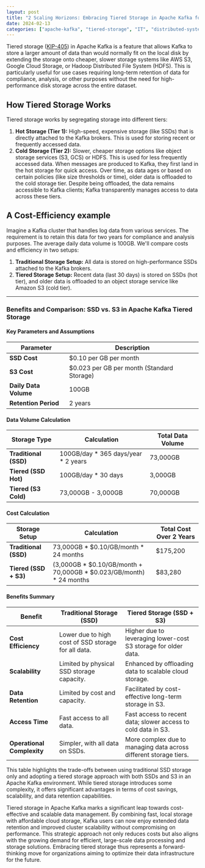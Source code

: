 ```yaml
---
layout: post
title: "2 Scaling Horizons: Embracing Tiered Storage in Apache Kafka for Optimal Efficiency and Cost Savings"
date: 2024-02-13
categories: ["apache-kafka", "tiered-storage", "IT", "distributed-system"]
---
```


Tiered storage ([KIP-405](https://cwiki.apache.org/confluence/display/KAFKA/KIP-405%3A+Kafka+Tiered+Storage)) in Apache Kafka 
is a feature that allows Kafka to store a larger amount of data than would normally fit on the local disk by extending 
the storage onto cheaper, slower storage systems like AWS S3, Google Cloud Storage, or Hadoop Distributed File System (HDFS). 
This is particularly useful for use cases requiring long-term retention of data for compliance, analysis, or other 
purposes without the need for high-performance disk storage across the entire dataset.

## How Tiered Storage Works

Tiered storage works by segregating storage into different tiers:
1. **Hot Storage (Tier 1):** High-speed, expensive storage (like SSDs) that is directly attached to the Kafka brokers. 
This is used for storing recent or frequently accessed data.
2. **Cold Storage (Tier 2):** Slower, cheaper storage options like object storage services (S3, GCS) or HDFS. 
This is used for less frequently accessed data. 
When messages are produced to Kafka, they first land in the hot storage for quick access. 
Over time, as data ages or based on certain policies (like size thresholds or time), older data is offloaded to the cold storage tier. 
Despite being offloaded, the data remains accessible to Kafka clients; Kafka transparently manages access to data across these tiers.

## A Cost-Efficiency example 

Imagine a Kafka cluster that handles log data from various services. 
The requirement is to retain this data for two years for compliance and analysis purposes. 
The average daily data volume is 100GB. We'll compare costs and efficiency in two setups:
1. **Traditional Storage Setup:** All data is stored on high-performance SSDs attached to the Kafka brokers.
2. **Tiered Storage Setup:** Recent data (last 30 days) is stored on SSDs (hot tier), and older data is offloaded to an object storage service like Amazon S3 (cold tier).

---

### Benefits and Comparison: SSD vs. S3 in Apache Kafka Tiered Storage

#### Key Parameters and Assumptions

| Parameter                   | Description                                        |
|-----------------------------|----------------------------------------------------|
| **SSD Cost**                | $0.10 per GB per month                             |
| **S3 Cost**                 | $0.023 per GB per month (Standard Storage)         |
| **Daily Data Volume**       | 100GB                                              |
| **Retention Period**        | 2 years                                            |

#### Data Volume Calculation

| Storage Type          | Calculation                         | Total Data Volume |
|-----------------------|-------------------------------------|-------------------|
| **Traditional (SSD)** | 100GB/day * 365 days/year * 2 years | 73,000GB          |
| **Tiered (SSD Hot)**  | 100GB/day * 30 days                 | 3,000GB           |
| **Tiered (S3 Cold)**  | 73,000GB - 3,000GB                  | 70,000GB          |

#### Cost Calculation

| Storage Setup             | Calculation                                                         | Total Cost Over 2 Years |
|---------------------------|---------------------------------------------------------------------|-------------------------|
| **Traditional (SSD)**     | 73,000GB * $0.10/GB/month * 24 months                               | $175,200                |
| **Tiered (SSD + S3)**     | (3,000GB * $0.10/GB/month + 70,000GB * $0.023/GB/month) * 24 months | $83,280                 |

#### Benefits Summary

| Benefit                    | Traditional Storage (SSD)                           | Tiered Storage (SSD + S3)                                         |
|----------------------------|-----------------------------------------------------|-------------------------------------------------------------------|
| **Cost Efficiency**        | Lower due to high cost of SSD storage for all data. | Higher due to leveraging lower-cost S3 storage for older data.    |
| **Scalability**            | Limited by physical SSD storage capacity.           | Enhanced by offloading data to scalable cloud storage.            |
| **Data Retention**         | Limited by cost and capacity.                       | Facilitated by cost-effective long-term storage in S3.            |
| **Access Time**            | Fast access to all data.                            | Fast access to recent data; slower access to cold data in S3.     |
| **Operational Complexity** | Simpler, with all data on SSDs.                     | More complex due to managing data across different storage tiers. |

This table highlights the trade-offs between using traditional SSD storage only and adopting a tiered storage approach 
with both SSDs and S3 in an Apache Kafka environment. 
While tiered storage introduces some complexity, it offers significant advantages in terms of cost savings, scalability, 
and data retention capabilities.

Tiered storage in Apache Kafka marks a significant leap towards cost-effective and scalable data management. 
By combining fast, local storage with affordable cloud storage, Kafka users can now enjoy extended data retention and 
improved cluster scalability without compromising on performance. 
This strategic approach not only reduces costs but also aligns with the growing demand for efficient, large-scale data 
processing and storage solutions. Embracing tiered storage thus represents a forward-thinking move for organizations 
aiming to optimize their data infrastructure for the future.

